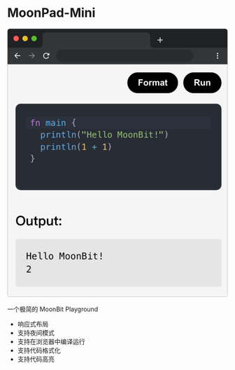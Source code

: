 # MoonPad-Mini

![preview](screenshots/image.png)

一个极简的 MoonBit Playground

- 响应式布局
- 支持夜间模式
- 支持在浏览器中编译运行
- 支持代码格式化
- 支持代码高亮
